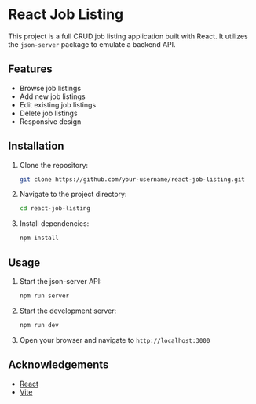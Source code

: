 # React Job Listing

This project is a full CRUD job listing application built with React. It utilizes the `json-server` package to emulate a backend API.

## Features

- Browse job listings
- Add new job listings
- Edit existing job listings
- Delete job listings
- Responsive design

## Installation

1. Clone the repository:
   ```bash
   git clone https://github.com/your-username/react-job-listing.git
   ```
2. Navigate to the project directory:
   ```bash
   cd react-job-listing
   ```
3. Install dependencies:
   ```bash
   npm install
   ```

## Usage

1. Start the json-server API:
   ```bash
   npm run server
   ```
2. Start the development server:
   ```bash
   npm run dev
   ```
3. Open your browser and navigate to `http://localhost:3000`

## Acknowledgements

- [React](https://react.dev/)
- [Vite](https://vite.dev/)
